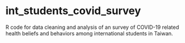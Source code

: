 # int_students_covid_survey
R code for data cleaning and analysis of an survey of COVID-19 related health beliefs and behaviors among international students in Taiwan. 

<img scr="https://github.com/Russell-Shean/int_students_covid_survey/raw/main/figures/responseplot1.jpeg">
